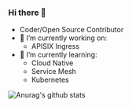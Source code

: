 ### Hi there 👋
<!--
**AlinsRan/AlinsRan** is a ✨ _special_ ✨ repository because its `README.md` (this file) appears on your GitHub profile.

Here are some ideas to get you started:
-->

- Coder/Open Source Contributor
- 🔭 I’m currently working on:
  - APISIX Ingress
- 🌱 I’m currently learning:
  - Cloud Native
  - Service Mesh
  - Kubernetes
 



![Anurag's github stats](https://github-readme-stats.vercel.app/api?username=AlinsRan&show_icons=true&theme=gotham)

